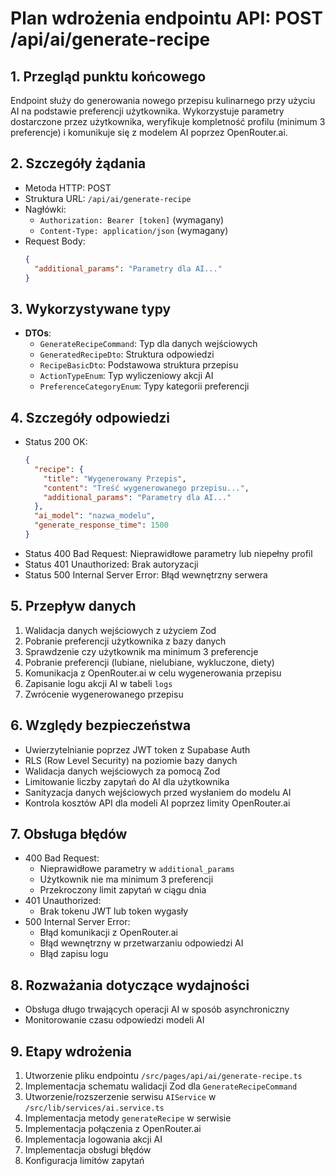 # Plan wdrożenia endpointu API: POST /api/ai/generate-recipe

## 1. Przegląd punktu końcowego

Endpoint służy do generowania nowego przepisu kulinarnego przy użyciu AI na podstawie preferencji użytkownika. Wykorzystuje parametry dostarczone przez użytkownika, weryfikuje kompletność profilu (minimum 3 preferencje) i komunikuje się z modelem AI poprzez OpenRouter.ai.

## 2. Szczegóły żądania

- Metoda HTTP: POST
- Struktura URL: `/api/ai/generate-recipe`
- Nagłówki:
  - `Authorization: Bearer [token]` (wymagany)
  - `Content-Type: application/json` (wymagany)
- Request Body:
  ```json
  {
    "additional_params": "Parametry dla AI..."
  }
  ```

## 3. Wykorzystywane typy

- **DTOs**:
  - `GenerateRecipeCommand`: Typ dla danych wejściowych
  - `GeneratedRecipeDto`: Struktura odpowiedzi
  - `RecipeBasicDto`: Podstawowa struktura przepisu
  - `ActionTypeEnum`: Typ wyliczeniowy akcji AI
  - `PreferenceCategoryEnum`: Typy kategorii preferencji

## 4. Szczegóły odpowiedzi

- Status 200 OK:
  ```json
  {
    "recipe": {
      "title": "Wygenerowany Przepis",
      "content": "Treść wygenerowanego przepisu...",
      "additional_params": "Parametry dla AI..."
    },
    "ai_model": "nazwa_modelu",
    "generate_response_time": 1500
  }
  ```
- Status 400 Bad Request: Nieprawidłowe parametry lub niepełny profil
- Status 401 Unauthorized: Brak autoryzacji
- Status 500 Internal Server Error: Błąd wewnętrzny serwera

## 5. Przepływ danych

1. Walidacja danych wejściowych z użyciem Zod
2. Pobranie preferencji użytkownika z bazy danych
3. Sprawdzenie czy użytkownik ma minimum 3 preferencje
4. Pobranie preferencji (lubiane, nielubiane, wykluczone, diety)
5. Komunikacja z OpenRouter.ai w celu wygenerowania przepisu
6. Zapisanie logu akcji AI w tabeli `logs`
7. Zwrócenie wygenerowanego przepisu

## 6. Względy bezpieczeństwa

- Uwierzytelnianie poprzez JWT token z Supabase Auth
- RLS (Row Level Security) na poziomie bazy danych
- Walidacja danych wejściowych za pomocą Zod
- Limitowanie liczby zapytań do AI dla użytkownika
- Sanityzacja danych wejściowych przed wysłaniem do modelu AI
- Kontrola kosztów API dla modeli AI poprzez limity OpenRouter.ai

## 7. Obsługa błędów

- 400 Bad Request:
  - Nieprawidłowe parametry w `additional_params`
  - Użytkownik nie ma minimum 3 preferencji
  - Przekroczony limit zapytań w ciągu dnia
- 401 Unauthorized:
  - Brak tokenu JWT lub token wygasły
- 500 Internal Server Error:
  - Błąd komunikacji z OpenRouter.ai
  - Błąd wewnętrzny w przetwarzaniu odpowiedzi AI
  - Błąd zapisu logu

## 8. Rozważania dotyczące wydajności

- Obsługa długo trwających operacji AI w sposób asynchroniczny
- Monitorowanie czasu odpowiedzi modeli AI

## 9. Etapy wdrożenia

1. Utworzenie pliku endpointu `/src/pages/api/ai/generate-recipe.ts`
2. Implementacja schematu walidacji Zod dla `GenerateRecipeCommand`
3. Utworzenie/rozszerzenie serwisu `AIService` w `/src/lib/services/ai.service.ts`
4. Implementacja metody `generateRecipe` w serwisie
5. Implementacja połączenia z OpenRouter.ai
6. Implementacja logowania akcji AI
7. Implementacja obsługi błędów
8. Konfiguracja limitów zapytań
